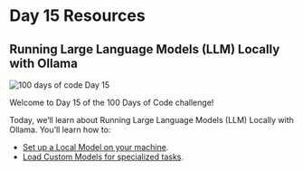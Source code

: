 # Day 15 Resources

## Running Large Language Models (LLM) Locally with Ollama

![100 days of code Day 15](https://github.com/GritinAI/100DaysofCodeGenerativeAI/blob/main/Images/Day15.jpg)

Welcome to Day 15 of the 100 Days of Code challenge! 

Today, we’ll learn about Running Large Language Models (LLM) Locally with Ollama. You’ll learn how to:

- [Set up a Local Model on your machine](https://youtu.be/Ox8hhpgrUi0?si=34cshAPKe69FwkBZ).
- [Load Custom Models for specialized tasks](https://youtu.be/3BnnsQCmgLo?si=zjaxh13-5SzM9tvk).
